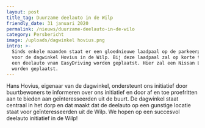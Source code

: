 ```yaml
---
layout: post
title_tag: Duurzame deelauto in de Wilp
friendly_date: 31 januari 2020
permalink: /nieuws/duurzame-deelauto-in-de-wilo
category: Persbericht
image: /uploads/dagwinkel hovius.png
intro: >-
  Sinds enkele maanden staat er een gloednieuwe laadpaal op de parkeerplaats
  voor de dagwinkel Hovius in de Wilp. Bij deze laadpaal zal op korte termijn
  een deelauto vnan EasyDriving worden geplaatst. Hier zal een Nissan Leaf
  worden geplaatst.
---
```

Hans Hovius, eigenaar van de dagwinkel, ondersteunt ons initiatief door buurtbewoners te informeren over ons initiatief en door af en toe proefritten aan te bieden aan geïnteresseerden uit de buurt. De dagwinkel staat centraal in het dorp en dat maakt dat de deelauto op een gunstige locatie staat voor geïnteresseerden uit de Wilp. We hopen op een succesvol deelauto initiatief in de Wilp!
